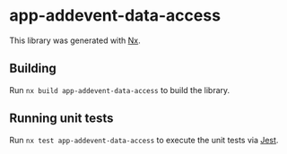 # app-addevent-data-access

This library was generated with [Nx](https://nx.dev).

## Building

Run `nx build app-addevent-data-access` to build the library.

## Running unit tests

Run `nx test app-addevent-data-access` to execute the unit tests via [Jest](https://jestjs.io).
